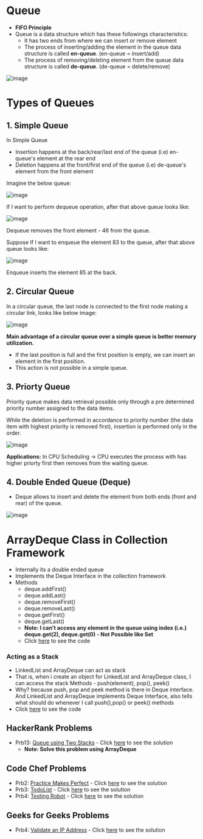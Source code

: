 # Queue

- **FIFO Principle**
- Queue is a data structure which has these followings characteristics:
  - It has two ends from where we can insert or remove element 
  - The process of inserting/adding the element in the queue data structure is called **en-queue**. (en-queue = insert/add) 
  - The process of removing/deleting element from the queue data structure is called **de-queue**. (de-queue = delete/remove)

![image](https://user-images.githubusercontent.com/70228962/171203574-c6541f9a-0dd2-4a39-989a-1bc563cd529f.png)

# Types of Queues

## 1. Simple Queue

In Simple Queue
  - Insertion happens at the back/rear/last end of the queue (i.e) en-queue's element at the rear end
  - Deletion happens at the front/first end of the queue (i.e) de-queue's element from the front element

Imagine the below queue:

![image](https://user-images.githubusercontent.com/70228962/171198327-4fe01a75-907c-4d0b-9554-e9b329661a0f.png)

If I want to perform dequeue operation, after that above queue looks like:

![image](https://user-images.githubusercontent.com/70228962/171198611-f26d314d-b7f4-4bd6-86c1-5f0b4e2268bf.png)

Dequeue removes the front element - 46 from the queue. 

Suppose If I want to enqueue the element 83 to the queue, after that above queue looks like:

![image](https://user-images.githubusercontent.com/70228962/171198915-8f81511b-3555-4d2b-96fc-1a35e9cecc0c.png)

Enqueue inserts the element 85 at the back.

## 2. Circular Queue

In a circular queue, the last node is connected to the first node making a circular link, looks like below image:

![image](https://user-images.githubusercontent.com/70228962/171199754-29b7e997-da6f-4133-80b3-54726bb36d46.png)

**Main advantage of a circular queue over a simple queue is better memory utilization.**  
  - If the last position is full and the first position is empty, we can insert an element in the first position. 
  - This action is not possible in a simple queue.

## 3. Priorty Queue

Priority queue makes data retrieval possible only through a pre determined priority number assigned to the data items.

While the deletion is performed in accordance to priority number (the data item with highest priority is removed first), insertion is performed only in the order.

![image](https://user-images.githubusercontent.com/70228962/171200492-60437bc7-f9d4-461f-ac04-f93aff1d31d5.png)

**Applications:**  In CPU Scheduling -> CPU executes the process with has higher priorty first then removes from the waiting queue.

## 4. Double Ended Queue (Deque)

-  Deque allows to insert and delete the element from both ends (front and rear) of the queue.

![image](https://user-images.githubusercontent.com/70228962/171202645-ed14d6b6-b719-45a7-a1f7-de11e6d3087f.png)

# ArrayDeque Class in Collection Framework

- Internally its a double ended queue
- Implements the Deque Interface in the collection framework
- Methods
  - deque.addFirst()
  - deque.addLast()
  - deque.removeFirst()
  - deque.removeLast()
  - deque.getFirst()
  - deque.getLast()
  - **Note: I can't access any element in the queue using index (i.e.) deque.get(2), deque.get(0) - Not Possible like Set**
  - Click [here](./ArrayDequeDemo.java) to see the code

### Acting as a Stack

- LinkedList and ArrayDeque can act as stack
- That is, when i create an object for LinkedList and ArrayDeque class, I can access the stack Methods - push(element), pop(), peek()
- Why? because push, pop and peek method is there in Deque interface. And LinkedList and ArrayDeque implements Deque Interface, also tells what should do whenever I call push(),pop() or peek() methods
- Click [here](./ActsAsStack.java) to see the code

## HackerRank Problems

- Prb13: [Queue using Two Stacks](https://www.hackerrank.com/challenges/queue-using-two-stacks/problem) - Click [here](./HRPrb13.java) to see the solution
  - **Note: Solve this problem using ArrayDeque** 

## Code Chef Problems

- Prb2: [Practice Makes Perfect](https://www.codechef.com/submit-v2/PRACTICEPERF) - Click [here](./CCPrb2.java) to see the solution
- Prb3: [TodoList](https://www.codechef.com/submit-v2/TODOLIST) - Click [here](./CCPrb3.java) to see the solution
- Prb4: [Testing Robot](https://www.codechef.com/submit-v2/TSTROBOT) - Click [here](./CCPrb3.java) to see the solution

## Geeks for Geeks Problems
- Prb4: [Validate an IP Address](https://practice.geeksforgeeks.org/problems/validate-an-ip-address-1587115621/1/?page=1&company%5b%5d=Microsoft&category%5b%5d=Strings&sortBy=submissions) -  Click [here](./GFGPrb4.java) to see the solution

